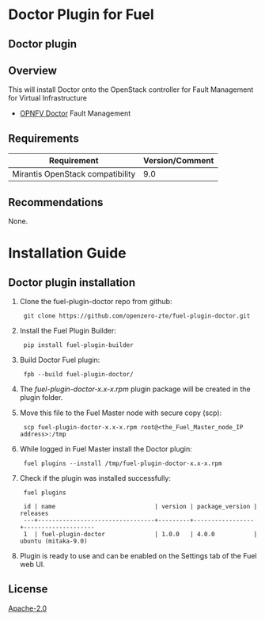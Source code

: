 Doctor Plugin for Fuel
============

Doctor plugin
-----------------------

Overview
--------

This will install Doctor onto the OpenStack controller for Fault Management for Virtual Infrastructure

* [OPNFV Doctor](https://wiki.opnfv.org/doctor) Fault Management

Requirements
------------

| Requirement                      | Version/Comment |
|----------------------------------|-----------------|
| Mirantis OpenStack compatibility | 9.0             |

Recommendations
---------------

None.

Installation Guide
==================

Doctor plugin installation
----------------------------------------

1. Clone the fuel-plugin-doctor repo from github:

        git clone https://github.com/openzero-zte/fuel-plugin-doctor.git

2. Install the Fuel Plugin Builder:

        pip install fuel-plugin-builder

3. Build Doctor Fuel plugin:

        fpb --build fuel-plugin-doctor/

4. The *fuel-plugin-doctor-x.x-x.rpm* plugin package will be created in the plugin folder.

5. Move this file to the Fuel Master node with secure copy (scp):

        scp fuel-plugin-doctor-x.x-x.rpm root@<the_Fuel_Master_node_IP address>:/tmp

6. While logged in Fuel Master install the Doctor plugin:

        fuel plugins --install /tmp/fuel-plugin-doctor-x.x-x.rpm

7. Check if the plugin was installed successfully:

        fuel plugins

        id | name                            | version | package_version | releases           
        ---+---------------------------------+---------+-----------------+--------------------
        1  | fuel-plugin-doctor              | 1.0.0   | 4.0.0           | ubuntu (mitaka-9.0)


8. Plugin is ready to use and can be enabled on the Settings tab of the Fuel web UI.

## License
  [Apache-2.0](LICENSE)
